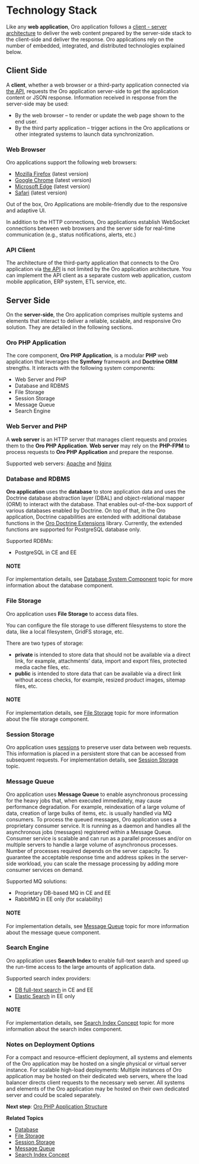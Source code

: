 <a id="architecture-overview-tech-stack"></a>

# Technology Stack

<!-- begin_client_side -->

Like any **web application**, Oro application follows a <a href="https://en.wikipedia.org/wiki/Client%E2%80%93server_model" target="_blank">client - server architecture</a> to deliver the web content prepared by the server-side stack to the client-side and deliver the response. Oro applications rely on the number of embedded, integrated, and distributed technologies explained below.

## Client Side

A **client**, whether a web browser or a third-party application connected via [the API](../../../api/index.md#web-services-api), requests the Oro application server-side to get the application content or JSON response. Information received in response from the server-side may be used:

* By the web browser – to render or update the web page shown to the end user.
* By the third party application – trigger actions in the Oro applications or other integrated systems to launch data synchronization.

### Web Browser

Oro applications support the following web browsers:

* <a href="https://www.mozilla.org/en-US/firefox/new/" target="_blank">Mozilla Firefox</a> (latest version)
* <a href="https://www.google.com/chrome/" target="_blank">Google Chrome</a> (latest version)
* <a href="https://www.microsoft.com/en-us/edge?form=MA13FJ" target="_blank">Microsoft Edge</a> (latest version)
* <a href="http://www.apple.com/safari/" target="_blank">Safari</a> (latest version)

Out of the box, Oro Applications are mobile-friendly due to the responsive and adaptive UI.

In addition to the HTTP connections, Oro applications establish WebSocket connections between web browsers and the  server side for real-time communication (e.g., status notifications, alerts, etc.)

### API Client

The architecture of the third-party application that connects to the Oro application via [the API](../../../api/index.md#web-services-api) is not limited by the Oro application architecture. You can implement the API client as a separate custom web application, custom mobile application, ERP system, ETL service, etc.

<!-- stop_client_side -->
<!-- begin_server_side -->

## Server Side

On the **server-side**, the Oro application comprises multiple systems and elements that interact to deliver a reliable, scalable, and responsive Oro solution. They are detailed in the following sections.

### Oro PHP Application

The core component, **Oro PHP Application**, is a modular **PHP** web application that leverages the **Symfony** framework and **Doctrine ORM** strengths. It interacts with the following system components:

* Web Server and PHP
* Database and RDBMS
* File Storage
* Session Storage
* Message Queue
* Search Engine

### Web Server and PHP

A **web server** is an HTTP server that manages client requests and proxies them to the **Oro PHP Application**.
**Web server** may rely on the **PHP-FPM** to process requests to **Oro PHP Application** and prepare the response.

Supported web servers: <a href="https://httpd.apache.org/" target="_blank">Apache</a> and <a href="https://www.nginx.com/" target="_blank">Nginx</a>

### Database and RDBMS

**Oro application** uses the **database** to store application data and uses the Doctrine database abstraction layer (DBAL) and object-relational mapper (ORM) to interact with the database. That enables out-of-the-box support of various databases enabled by Doctrine. On top of that, in the Oro application, Doctrine capabilities are extended with additional database functions in the <a href="https://github.com/oroinc/doctrine-extensions" target="_blank">Oro Doctrine Extensions</a> library. Currently, the extended functions are supported for PostgreSQL database only.

Supported RDBMs:

* PostgreSQL in CE and EE

#### NOTE
For implementation details, see [Database System Component](database.md#op-structure-database) topic for more information about the database component.

### File Storage

Oro application uses **File Storage** to access data files.

You can configure the file storage to use different filesystems to store the data, like a local filesystem, GridFS storage, etc.

There are two types of storage:

* **private** is intended to store data that should not be available via a direct link, for example,
  attachments’ data, import and export files, protected media cache files, etc.
* **public** is intended to store data that can be available via a direct link without access checks, for example,
  resized product images, sitemap files, etc.

#### NOTE
For implementation details, see [File Storage](file-storage.md#backend-file-storage) topic for more information about
the file storage component.

### Session Storage

Oro application uses <a href="https://www.php.net/manual/en/intro.session.php" target="_blank">sessions</a> to preserve user data between web requests. This information is placed in a persistent
store that can be accessed from subsequent requests. For implementation details, see
[Session Storage](session-storage.md#backend-session-storage) topic.

### Message Queue

Oro application uses **Message Queue** to enable asynchronous processing for the heavy jobs that, when executed immediately, may cause performance degradation. For example, reindexation of a large volume of data, creation of large bulks of items, etc. is usually handled via MQ consumers. To process the queued messages, Oro application uses a proprietary consumer service. It is running as a daemon and handles all the asynchronous jobs (messages) registered within a Message Queue. Consumer service is scalable and can run as a parallel processes and/or on multiple servers to handle a large volume of asynchronous processes. Number of processes required depends on the server capacity. To guarantee the acceptable response time and address spikes in the server-side workload, you can scale the message processing by adding more consumer services on demand.

Supported MQ solutions:

* Proprietary DB-based MQ in CE and EE
* RabbitMQ in EE only (for scalability)

#### NOTE
For implementation details, see [Message Queue](../../mq/index.md#op-structure-mq-index) topic for more information about the message queue component.

### Search Engine

Oro application uses **Search Index** to enable full-text search and speed up the run-time access to the large amounts of application data.

Supported search index providers:

* [DB full-text search](search/index.md#search-index-db-from-md) in CE and EE
* [Elastic Search](../../../bundles/platform/ElasticSearchBundle/index.md#elastic-search) in EE only

#### NOTE
For implementation details, see [Search Index Concept](search/index.md#search-index-overview) topic for more information about the search index component.

### Notes on Deployment Options

For a compact and resource-efficient deployment, all systems and elements of the Oro application may be hosted on a single physical or virtual server instance.
For scalable high-load deployments:
Multiple instances of Oro application may be hosted on their dedicated web servers, where the load balancer directs client requests to the necessary web server.
All systems and elements of the Oro application may be hosted on their own dedicated server and could be scaled separately.

**Next step**: [Oro PHP Application Structure](../structure/index.md#architecture-oro-php-application-structure)

**Related Topics**

* [Database](database.md#op-structure-database)
* [File Storage](file-storage.md#backend-file-storage)
* [Session Storage](session-storage.md#backend-session-storage)
* [Message Queue](../../mq/index.md#op-structure-mq-index)
* [Search Index Concept](search/index.md#search-index-overview)

<!-- Frontend -->
